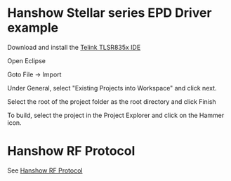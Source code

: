 
# Hanshow Stellar series EPD Driver example

Download and install the [Telink TLSR835x IDE](http://wiki.telink-semi.cn/tools_and_sdk/Tools/IDE/Telink_IDE.zip)

Open Eclipse

Goto File -> Import

Under General, select "Existing Projects into Workspace" and click next.

Select the root of the project folder as the root directory and click Finish

To build, select the project in the Project Explorer and click on the Hammer icon.

# Hanshow RF Protocol

See [Hanshow RF Protocol](/Hanshow%20RF%20Protocol/readme.md)